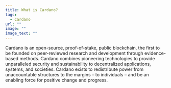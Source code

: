 ```yaml
---
title: What is Cardano? 
tags:
  - Cardano
url: ""
image: ""
image_text: ""
---
```



Cardano is an open-source, proof-of-stake, public blockchain, the first to be founded on peer-reviewed research and development through evidence-based methods. Cardano combines pioneering technologies to provide unparalleled security and sustainability to decentralized applications, systems, and societies. Cardano exists to redistribute power from unaccountable structures to the margins – to individuals – and be an enabling force for positive change and progress.
